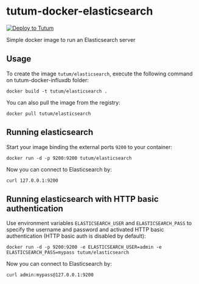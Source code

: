 tutum-docker-elasticsearch
==========================

[![Deploy to Tutum](https://s.tutum.co/deploy-to-tutum.svg)](https://dashboard.tutum.co/stack/deploy/)

Simple docker image to run an Elasticsearch server


Usage
-----

To create the image `tutum/elasticsearch`, execute the following command on tutum-docker-influxdb folder:

    docker build -t tutum/elasticsearch .

You can also pull the image from the registry:

    docker pull tutum/elasticsearch


Running elasticsearch
--------------------------------

Start your image binding the external ports `9200` to your container:

    docker run -d -p 9200:9200 tutum/elasticsearch

Now you can connect to Elasticsearch by:

    curl 127.0.0.1:9200

Running elasticsearch with HTTP basic authentication
----------------------------------------------------

Use environment variables `ELASTICSEARCH_USER` and `ELASTICSEARCH_PASS` to specify the username and password and activated HTTP basic authentication (HTTP basic auth is disabled by default):

    docker run -d -p 9200:9200 -e ELASTICSEARCH_USER=admin -e ELASTICSEARCH_PASS=mypass tutum/elasticsearch

Now you can connect to Elasticsearch by:

    curl admin:mypass@127.0.0.1:9200
